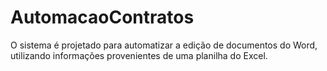 # AutomacaoContratos
O sistema é projetado para automatizar a edição de documentos do Word, utilizando informações provenientes de uma planilha do Excel.
